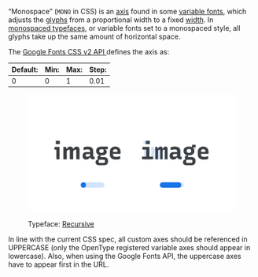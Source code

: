 
“Monospace” (`MONO` in CSS) is an [axis](/glossary/axis_in_variable_fonts) found in some [variable fonts](/glossary/variable_fonts), which adjusts the [glyphs](/glossary/glyph) from a proportional width to a fixed [width](/glossary/width). In [monospaced typefaces](/glossary/monospaced), or variable fonts set to a monospaced style, all glyphs take up the same amount of horizontal space.

The [Google Fonts CSS v2 API ](https://developers.google.com/fonts/docs/css2) defines the axis as:

| Default: | Min: | Max: | Step: |
| --- | --- | --- | --- |
| 0 | 0 | 1 | 0.01 |

<figure>

![Two side-by-side type specimens of the word “image”, each shown with a variable axis represented beneath as a horizontal slider. The first specimen, with the slider most of the way to the left to represent a lower value on the axis, shows proportional letterforms. The second specimen, with the slider most of the way to the right to represent a higher value on the axis, shows monospaced forms, where each glyph takes up the same amount of horizontal space.](images/thumbnail.svg)

<figcaption>Typeface: <a href="https://fonts.google.com/specimen/Recursive">Recursive</a></figcaption>

</figure>

In line with the current CSS spec, all custom axes should be referenced in UPPERCASE (only the OpenType registered variable axes should appear in lowercase). Also, when using the Google Fonts API, the uppercase axes have to appear first in the URL.
